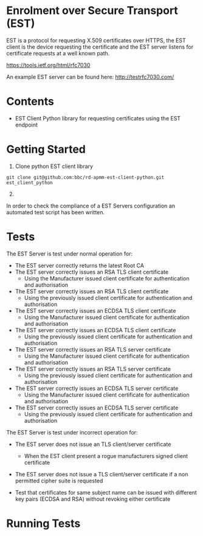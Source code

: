 
# Enrolment over Secure Transport (EST)

EST is a protocol for requesting X.509 certificates over HTTPS, the EST client is the device requesting the certificate and the EST server listens for certificate requests at a well known path. 

https://tools.ietf.org/html/rfc7030

An example EST server can be found here: http://testrfc7030.com/

Contents
========

* EST Client Python library for requesting certificates using the EST endpoint



Getting Started
===============

1. Clone python EST client library
```
git clone git@github.com:bbc/rd-apmm-est-client-python.git est_client_python
```
2. 
In order to check the compliance of a EST Servers configuration an automated test script has been written.

Tests
=====

The EST Server is test under normal operation for:
* The EST server correctly returns the latest Root CA
* The EST server correctly issues an RSA TLS client certificate
    * Using the Manufacturer issued client certificate for authentication and authorisation
* The EST server correctly issues an RSA TLS client certificate
    * Using the previously issued client certificate for authentication and authorisation
* The EST server correctly issues an ECDSA TLS client certificate
    * Using the Manufacturer issued client certificate for authentication and authorisation
* The EST server correctly issues an ECDSA TLS client certificate
    * Using the previously issued client certificate for authentication and authorisation
* The EST server correctly issues an RSA TLS server certificate
    * Using the Manufacturer issued client certificate for authentication and authorisation
* The EST server correctly issues an RSA TLS server certificate
    * Using the previously issued client certificate for authentication and authorisation
* The EST server correctly issues an ECDSA TLS server certificate
    * Using the Manufacturer issued client certificate for authentication and authorisation
* The EST server correctly issues an ECDSA TLS server certificate
    * Using the previously issued client certificate for authentication and authorisation

The EST Server is test under incorrect operation for:
* The EST server does not issue an TLS client/server certificate
    * When the EST client present a rogue manufacturers signed client certificate
* The EST server does not issue a TLS client/server certificate if a non permitted cipher suite is requested


* Test that certificates for same subject name can be issued with different key pairs (ECDSA and RSA) without revoking either certificate

Running Tests
=============

